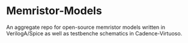 # Memristor-Models

An aggregate repo for open-source memristor models written in VerilogA/Spice as well as testbenche schematics in Cadence-Virtuoso. 
